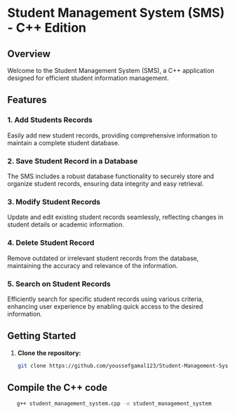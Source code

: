 # Student Management System (SMS) - C++ Edition

## Overview

Welcome to the Student Management System (SMS), a C++ application designed for efficient student information management.

## Features

### 1. Add Students Records

Easily add new student records, providing comprehensive information to maintain a complete student database.

### 2. Save Student Record in a Database

The SMS includes a robust database functionality to securely store and organize student records, ensuring data integrity and easy retrieval.

### 3. Modify Student Records

Update and edit existing student records seamlessly, reflecting changes in student details or academic information.

### 4. Delete Student Record

Remove outdated or irrelevant student records from the database, maintaining the accuracy and relevance of the information.

### 5. Search on Student Records

Efficiently search for specific student records using various criteria, enhancing user experience by enabling quick access to the desired information.

## Getting Started

1. **Clone the repository:**

   ```bash
   git clone https://github.com/youssefgamal123/Student-Management-System/
   
## Compile the C++ code
   
   ```bash
      g++ student_management_system.cpp -o student_management_system





   
